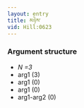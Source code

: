 ```yaml
---
layout: entry
title: མཉེས་
vid: Hill:0623
---
```

### Argument structure
* _N =3_
* arg1 (3)
* arg1 (0)
* arg1 (0)
* arg1-arg2 (0)
